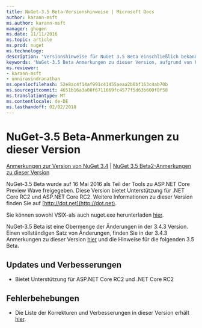 ```yaml
---
title: NuGet-3.5 Beta-Versionshinweise | Microsoft Docs
author: karann-msft
ms.author: karann-msft
manager: ghogen
ms.date: 11/11/2016
ms.topic: article
ms.prod: nuget
ms.technology: 
description: "Versionshinweise für NuGet 3.5 Beta einschließlich bekannte Probleme, Fehlerbehebungen, Funktionen und Archivierung von dcrs Design."
keywords: "NuGet-3.5 Beta Anmerkungen zu dieser Version, aufgrund von Fehlerbehebungen, bekannte Probleme, zusätzliche Funktionen, Archivierung von dcrs Design"
ms.reviewer:
- karann-msft
- unniravindranathan
ms.openlocfilehash: 52e8ac4f14af991c41455aeaa2b0bf163c4ab70b
ms.sourcegitcommit: 4651b16a3a08f6711669fc4577f5d63b600f8f58
ms.translationtype: MT
ms.contentlocale: de-DE
ms.lasthandoff: 02/02/2018
---
```

# <a name="nuget-35-beta-release-notes"></a>NuGet-3.5 Beta-Anmerkungen zu dieser Version

[Anmerkungen zur Version von NuGet 3.4](../release-notes/nuget-3.4.md) | [NuGet 3.5 Beta2-Anmerkungen zu dieser Version](../release-notes/nuget-3.5-Beta2.md)

NuGet-3.5 Beta wurde auf 16 Mai 2016 als Teil der Tools zu ASP.NET Core Preview Wave freigegeben. Diese Version bietet Unterstützung für .NET Core RC2 und ASP.NET Core RC2. Weitere Informationen zu dieser Version finden Sie auf [http://dot.net](http://dot.net).

Sie können sowohl VSIX-als auch nuget.exe herunterladen [hier](https://dist.nuget.org/index.html).

NuGet-3.5 Beta ist eine Obermenge der Änderungen in der 3.4.3 Version. Einen vollständigen Satz von Änderungen, finden Sie in der 3.4.3 Anmerkungen zu dieser Version [hier](https://github.com/NuGet/Home/issues?q=is%3Aissue+milestone%3A3.4.3+is%3Aclosed) und die Hinweise für die folgenden 3.5 Beta.

## <a name="updates-and-improvements"></a>Updates und Verbesserungen

* Bietet Unterstützung für ASP.NET Core RC2 und .NET Core RC2

## <a name="fixes"></a>Fehlerbehebungen

* Die Liste der Korrekturen und Verbesserungen in dieser Version erhält [hier](https://github.com/NuGet/Home/issues?q=is%3Aissue+milestone%3A%223.5+Beta%22+is%3Aclosed).
